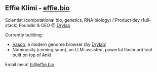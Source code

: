 
## Effie Klimi - [effie.bio](https://effie.bio)
Scientist (computational bio, genetics, RNA biology) / Product dev (full-stack)
Founder & CEO @ [Drylab](https://www.drylab.bio)

Currently building: 
- [Vasco](https://vasco.drylab.bio), a modern genome browser (by [Drylab](https://www.drylab.bio))
- Numinosity (coming soon), an LLM-assisted, powerful flashcard tool built on top of Anki


Email me at [hi@effie.bio](mailto:hi@effie.bio)



<!--
**effieklimi/effieklimi** is a ✨ _special_ ✨ repository because its `README.md` (this file) appears on your GitHub profile.

Here are some ideas to get you started:

- 🔭 I’m currently working on ...
- 🌱 I’m currently learning ...
- 👯 I’m looking to collaborate on ...
- 🤔 I’m looking for help with ...
- 💬 Ask me about ...
- 📫 How to reach me: ...
- 😄 Pronouns: ...
- ⚡ Fun fact: ...
-->

